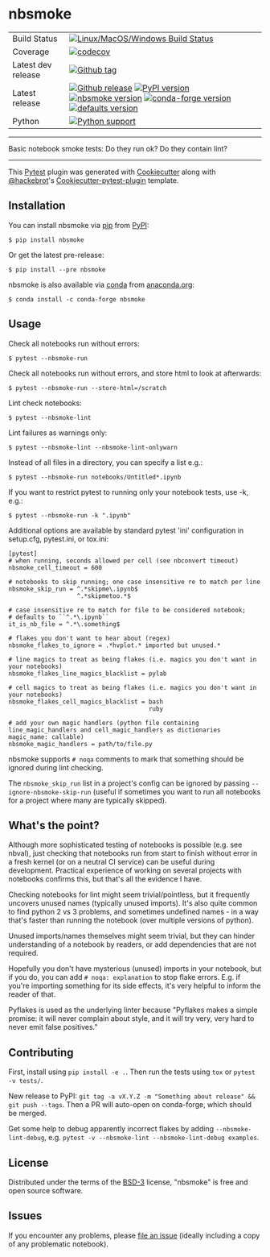 nbsmoke
=======

|    |    |
| --- | --- |
| Build Status | [![Linux/MacOS/Windows Build Status](https://github.com/holoviz-dev/nbsmoke/workflows/tests/badge.svg)](https://github.com/holoviz-dev/nbsmoke/actions/workflows/tests.yaml)
| Coverage | [![codecov](https://codecov.io/gh/holoviz-dev/nbsmoke/branch/main/graph/badge.svg)](https://codecov.io/gh/holoviz-dev/nbsmoke) ||
| Latest dev release | [![Github tag](https://img.shields.io/github/v/tag/holoviz-dev/nbsmoke.svg?label=tag&colorB=11ccbb)](https://github.com/holoviz-dev/nbsmoke/tags)  |
| Latest release | [![Github release](https://img.shields.io/github/release/holoviz-dev/nbsmoke.svg?label=tag&colorB=11ccbb)](https://github.com/holoviz-dev/nbsmoke/releases) [![PyPI version](https://img.shields.io/pypi/v/nbsmoke.svg?colorB=cc77dd)](https://pypi.python.org/pypi/nbsmoke) [![nbsmoke version](https://img.shields.io/conda/v/pyviz/nbsmoke.svg?colorB=4488ff&style=flat)](https://anaconda.org/pyviz/nbsmoke) [![conda-forge version](https://img.shields.io/conda/v/conda-forge/nbsmoke.svg?label=conda%7Cconda-forge&colorB=4488ff)](https://anaconda.org/conda-forge/nbsmoke) [![defaults version](https://img.shields.io/conda/v/anaconda/nbsmoke.svg?label=conda%7Cdefaults&style=flat&colorB=4488ff)](https://anaconda.org/anaconda/nbsmoke) |
| Python | [![Python support](https://img.shields.io/pypi/pyversions/nbsmoke.svg)](https://pypi.org/project/nbsmoke/)

* * * * *

Basic notebook smoke tests: Do they run ok? Do they contain lint?

* * * * *

This [Pytest](https://github.com/pytest-dev/pytest) plugin was generated
with [Cookiecutter](https://github.com/audreyr/cookiecutter) along with
[@hackebrot](https://github.com/hackebrot)'s
[Cookiecutter-pytest-plugin](https://github.com/pytest-dev/cookiecutter-pytest-plugin)
template.

Installation
------------

You can install nbsmoke via [pip](https://pypi.python.org/pypi/pip/)
from [PyPI](https://pypi.python.org/pypi):

    $ pip install nbsmoke

Or get the latest pre-release:

    $ pip install --pre nbsmoke

nbsmoke is also available via [conda](https://conda.io/) from
[anaconda.org](https://anaconda.org/):

    $ conda install -c conda-forge nbsmoke

Usage
-----

Check all notebooks run without errors:

    $ pytest --nbsmoke-run

Check all notebooks run without errors, and store html to look at
afterwards:

    $ pytest --nbsmoke-run --store-html=/scratch

Lint check notebooks:

    $ pytest --nbsmoke-lint

Lint failures as warnings only:

    $ pytest --nbsmoke-lint --nbsmoke-lint-onlywarn

Instead of all files in a directory, you can specify a list e.g.:

    $ pytest --nbsmoke-run notebooks/Untitled*.ipynb

If you want to restrict pytest to running only your notebook tests, use
-k, e.g.:

    $ pytest --nbsmoke-run -k ".ipynb"

Additional options are available by standard pytest 'ini' configuration
in setup.cfg, pytest.ini, or tox.ini:

    [pytest]
    # when running, seconds allowed per cell (see nbconvert timeout)
    nbsmoke_cell_timeout = 600

    # notebooks to skip running; one case insensitive re to match per line
    nbsmoke_skip_run = ^.*skipme\.ipynb$
                       ^.*skipmetoo.*$

    # case insensitive re to match for file to be considered notebook;
    # defaults to ``^.*\.ipynb``
    it_is_nb_file = ^.*\.something$

    # flakes you don't want to hear about (regex)
    nbsmoke_flakes_to_ignore = .*hvplot.* imported but unused.*

    # line magics to treat as being flakes (i.e. magics you don't want in your notebooks)
    nbsmoke_flakes_line_magics_blacklist = pylab

    # cell magics to treat as being flakes (i.e. magics you don't want in your notebooks)
    nbsmoke_flakes_cell_magics_blacklist = bash
                                           ruby

    # add your own magic handlers (python file containing line_magic_handlers and cell_magic_handlers as dictionaries magic_name: callable)
    nbsmoke_magic_handlers = path/to/file.py

nbsmoke supports `# noqa` comments to mark that something should be
ignored during lint checking.

The `nbsmoke_skip_run` list in a project's config can be ignored by
passing `--ignore-nbsmoke-skip-run` (useful if sometimes you want to run
all notebooks for a project where many are typically skipped).

What's the point?
-----------------

Although more sophisticated testing of notebooks is possible (e.g. see
nbval), just checking that notebooks run from start to finish without
error in a fresh kernel (or on a neutral CI service) can be useful
during development. Practical experience of working on several projects
with notebooks confirms this, but that's all the evidence I have.

Checking notebooks for lint might seem trivial/pointless, but it
frequently uncovers unused names (typically unused imports). It's also
quite common to find python 2 vs 3 problems, and sometimes undefined
names - in a way that's faster than running the notebook (over multiple
versions of python).

Unused imports/names themselves might seem trivial, but they can hinder
understanding of a notebook by readers, or add dependencies that are not
required.

Hopefully you don't have mysterious (unused) imports in your notebook,
but if you do, you can add `# noqa: explanation` to stop flake errors.
E.g. if you're importing something for its side effects, it's very
helpful to inform the reader of that.

Pyflakes is used as the underlying linter because "Pyflakes makes a
simple promise: it will never complain about style, and it will try
very, very hard to never emit false positives."

Contributing
------------

First, install using `pip install -e .`. Then run the tests using `tox`
or `pytest -v tests/`.

New release to PyPI:
`git tag -a vX.Y.Z -m "Something about release" && git push --tags`.
Then a PR will auto-open on conda-forge, which should be merged.

Get some help to debug apparently incorrect flakes by adding
`--nbsmoke-lint-debug`, e.g.
`pytest -v --nbsmoke-lint --nbsmoke-lint-debug examples`.

License
-------

Distributed under the terms of the
[BSD-3](http://opensource.org/licenses/BSD-3-Clause) license, "nbsmoke"
is free and open source software.

Issues
------

If you encounter any problems, please [file an
issue](https://github.com/pyviz/nbsmoke/issues) (ideally including a
copy of any problematic notebook).
